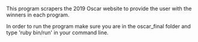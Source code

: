 This program scrapers the 2019 Oscar website to provide the user with the winners in each program.

In order to run the program make sure you are in the oscar_final folder and type 'ruby bin/run' in your command line.